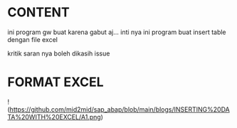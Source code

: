 # CONTENT
ini program gw buat karena gabut aj... inti nya ini program buat insert table dengan file excel

kritik saran nya boleh dikasih issue

# FORMAT EXCEL
!(https://github.com/mid2mid/sap_abap/blob/main/blogs/INSERTING%20DATA%20WITH%20EXCEL/A1.png)
